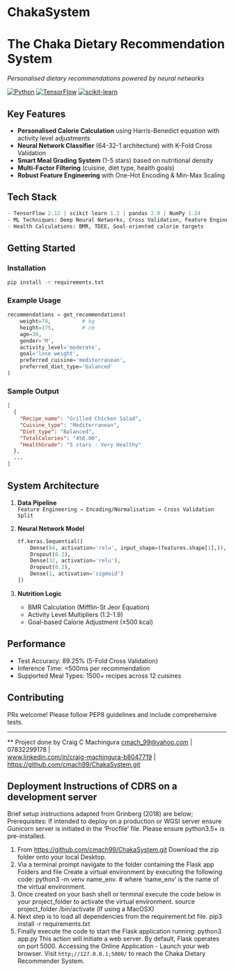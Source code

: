 # ChakaSystem
# The Chaka Dietary Recommendation System 
*Personalised dietary recommendations powered by neural networks*

[![Python](https://img.shields.io/badge/Python-3.8%2B-blue)](https://www.python.org/)
[![TensorFlow](https://img.shields.io/badge/TensorFlow-2.12+-orange)](https://www.tensorflow.org/)
[![scikit-learn](https://img.shields.io/badge/scikit--learn-1.2+-blue)](https://scikit-learn.org/)

## Key Features
- **Personalised Calorie Calculation** using Harris-Benedict equation with activity level adjustments
- **Neural Network Classifier** (64-32-1 architecture) with K-Fold Cross Validation
- **Smart Meal Grading System** (1-5 stars) based on nutritional density
- **Multi-Factor Filtering** (cuisine, diet type, health goals)
- **Robust Feature Engineering** with One-Hot Encoding & Min-Max Scaling

## Tech Stack
```python
- TensorFlow 2.12 | scikit-learn 1.2 | pandas 2.0 | NumPy 1.24
- ML Techniques: Deep Neural Networks, Cross Validation, Feature Engineering
- Health Calculations: BMR, TDEE, Goal-oriented calorie targets
```

## Getting Started

### Installation
```bash
pip install -r requirements.txt

```
### Example Usage
```python
recommendations = get_recommendations(
    weight=70,          # kg
    height=175,         # cm
    age=30,
    gender='M',
    activity_level='moderate',
    goal='lose weight',
    preferred_cuisine='mediterranean',
    preferred_diet_type='balanced'
)
```

### Sample Output
```json
[
  {
    "Recipe_name": "Grilled Chicken Salad",
    "Cuisine_type": "Mediterranean",
    "Diet_type": "Balanced",
    "TotalCalories": "450.00",
    "HealthGrade": "5 stars - Very Healthy"
  },
  ...
]
```

## System Architecture
1. **Data Pipeline**  
   `Feature Engineering → Encoding/Normalisation → Cross Validation Split`

2. **Neural Network Model**  
   ```python
   tf.keras.Sequential([
       Dense(64, activation='relu', input_shape=(features.shape[1],)),
       Dropout(0.2),
       Dense(32, activation='relu'),
       Dropout(0.2),
       Dense(1, activation='sigmoid')
   ])
   ```

3. **Nutrition Logic**  
   - BMR Calculation (Mifflin-St Jeor Equation)
   - Activity Level Multipliers (1.2-1.9)
   - Goal-based Calorie Adjustment (±500 kcal)

## Performance
- Test Accuracy: 89.25% (5-Fold Cross Validation)
- Inference Time: <500ms per recommendation
- Supported Meal Types: 1500+ recipes across 12 cuisines

## Contributing
PRs welcome! Please follow PEP8 guidelines and include comprehensive tests.

---
** Project done by Craig C Machingura
cmach_99@yahoo.com  |  07832299178 |  
www.linkedin.com/in/craig-machingura-b8047719  |  https://github.com/cmach99/ChakaSystem.git




## Deployment Instructions of CDRS on a development server 

Brief setup instructions adapted from Grinberg (2018) are below;
Prerequisites: If intended to deploy on a production or WGSI server ensure Gunicorn server is initiated in the ‘Procfile’ file. Please ensure python3.5+ is pre-installed.

1)	From  https://github.com/cmach99/ChakaSystem.git
Download the zip folder onto your local Desktop. 
2)	Via a terminal prompt navigate to the folder containing the Flask app Folders and file
Create a virtual environment by executing the following code:
python3 -m venv  name_env. # where ‘name_env’ is the name of the virtual environment.
3)	Once created on your bash shell or terminal execute the code below in your project_folder to activate the virtual environment. 
source project_folder /bin/activate (If using a MacOSX)  
4)	Next step is to load all dependencies from the requirement.txt file.
pip3 install -r requirements.txt
5)	Finally execute the code to start the Flask application running:
python3 app.py
This action will initiate a web server. By default, Flask operates on port 5000. Accessing the Online Application - Launch your web browser. Visit `http;//127.0.0.1;5000/` to reach the Chaka Dietary Recommender System.


